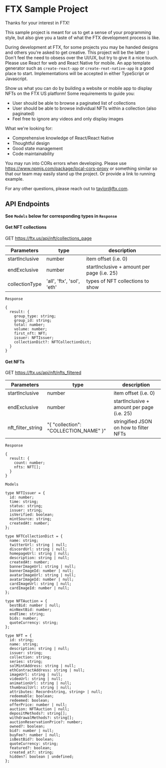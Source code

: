 # FTX Sample Project

Thanks for your interest in FTX!

This sample project is meant for us to get a sense of your programming style, but also give you a taste of what the FTX development process is like.

During development at FTX, for some projects you may be handed designs and others you're asked to get creative. This project will be the latter :)
Don't feel the need to obsess over the UI/UX, but try to give it a nice touch. Please use React for web and React Native for mobile. An app template generator
such as `create-react-app` or `create-reat-native-app` is a good place to start. Implementations will be accepted in either TypeScript or Javascript.

Show us what you can do by building a website or mobile app to display NFTs on the FTX US platform! Some requirements to guide you:
- User should be able to browse a paginated list of collections
- User should be able to browse individual NFTs within a collection (also paginated)
- Feel free to ignore any videos and only display images

What we're looking for:

- Comprehensive knowledge of React/React Native
- Thoughtful design
- Good state management
- Code maintainability

You may run into CORs errors when developing. Please use https://www.npmjs.com/package/local-cors-proxy or something similar so that our team may easily stand up the project. Or provide a link to running example.

For any other questions, please reach out to taylor@ftx.com.

## API Endpoints

**See `Models` below for corresponding types in `Response`**

#### Get NFT collections

GET https://ftx.us/api/nft/collections_page

| Parameters |         type      |      description  |
| ---------- | ----------------- | ----------------- |
| startInclusive   | number |          item offset (i.e. 0)         |
| endExclusive      | number            | startInclusive + amount per page (i.e. 25) |
| collectionType      | 'all', 'ftx', 'sol', 'eth'    | types of NFT collections to show |

`Response`
```
{
  result: {
    group_type: string;
    group_id: string;
    total: number;
    volume: number;
    first_nft: NFT;
    issuer: NFTIssuer;
    collectionDict?: NFTCollectionDict;
  }
}
```

#### Get NFTs
GET https://ftx.us/api/nft/nfts_filtered

| Parameters |       type        |      description  |
| ---------- | ----------------- | ----------------- |
| startInclusive   | number |          item offset (i.e. 0)         |
| endExclusive      | number            | startInclusive + amount per page (i.e. 25) |
| nft_filter_string      | "{ "collection": "COLLECTION_NAME" }"    | stringified JSON on how to filter NFTs |

`Response`
```
{
  result: {
    count: number;
    nfts: NFT[];
  }
}
```````

`Models`

```
type NFTIssuer = {
  id: number;
  time: string;
  status: string;
  issuer: string;
  isVerified: boolean;
  mintSource: string;
  createdAt: number;
};

type NFTCollectionDict = {
  name: string;
  twitterUrl: string | null;
  discordUrl: string | null;
  homepageUrl: string | null;
  description: string | null;
  createdAt: number;
  bannerImageUrl: string | null;
  bannerImageId: number | null;
  avatarImageUrl: string | null;
  avatarImageId: number | null;
  cardImageUrl: string | null;
  cardImageId: number | null;
};

type NFTAuction = {
  bestBid: number | null;
  minNextBid: number;
  endTime: string;
  bids: number;
  quoteCurrency: string;
};

type NFT = {
  id: string;
  name: string;
  description: string | null;
  issuer: string;
  collection: string;
  series: string;
  solMintAddress: string | null;
  ethContractAddress: string | null;
  imageUrl: string | null;
  videoUrl: string | null;
  animationUrl: string | null;
  thumbnailUrl: string | null;
  attributes: Record<string, string> | null;
  redeemable: boolean;
  redeemed: boolean;
  offerPrice: number | null;
  auction: NFTAuction | null;
  depositMethods?: string[];
  withdrawalMethods?: string[];
  auctionReservationPrice?: number;
  owned?: boolean;
  bid?: number | null;
  buyFee?: number | null;
  isBestBid?: boolean;
  quoteCurrency: string;
  featured?: boolean;
  created_at?: string;
  hidden?: boolean | undefined;
};
```
